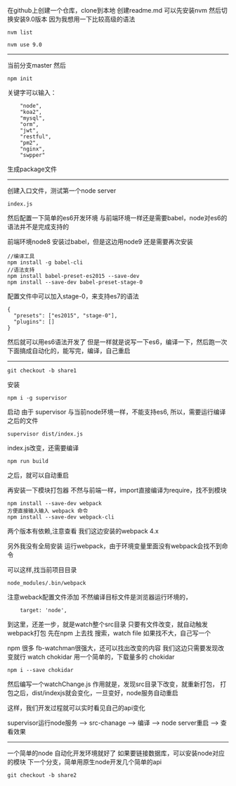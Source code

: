 在github上创建一个仓库，clone到本地
创建readme.md
可以先安装nvm
然后切换安装9.0版本
因为我想用一下比较高级的语法
```
nvm list

nvm use 9.0
```

------

当前分支master
然后
```
npm init
```
关键字可以输入：
```
    "node",
    "koa2",
    "mysql",
    "orm",
    "jwt",
    "restful",
    "pm2",
    "nginx",
    "swpper"
```
生成package文件

----

创建入口文件，测试第一个node server
```
index.js
```

然后配置一下简单的es6开发环境
与前端环境一样还是需要babel，node对es6的语法并不是完成支持的

前端环境node8
安装过babel，但是这边用node9
还是需要再次安装

```
//编译工具
npm install -g babel-cli
//语法支持
npm install babel-preset-es2015 --save-dev
npm install --save-dev babel-preset-stage-0

```
配置文件中可以加入stage-0，来支持es7的语法
```
{
  "presets": ["es2015", "stage-0"],
  "plugins": []
}
```

然后就可以用es6语法开发了
但是一样就是说写一下es6，编译一下，然后跑一次
下面搞成自动化的，能写完，编译，自己重启



----

```
git checkout -b share1
```

安装
```
npm i -g supervisor
```
启动
由于 supervisor 与当前node环境一样，不能支持es6,
所以，需要运行编译之后的文件
```
supervisor dist/index.js
```
index.js改变，还需要编译
```
npm run build
```
之后，就可以自动重启

再安装一下模块打包器
不然与前端一样，import直接编译为require，找不到模块
```
npm install --save-dev webpack
方便直接输入输入 webpack 命令
npm install --save-dev webpack-cli
```
两个版本有依赖,注意查看
我们这边安装的webpack 4.x


另外我没有全局安装
运行webpack，由于环境变量里面没有webpack会找不到命令

可以这样,找当前项目目录
```
node_modules/.bin/webpack
```

注意weback配置文件添加
不然编译目标文件是浏览器运行环境的，

```
    target: 'node',
```

到这里，还差一步，就是watch整个src目录
只要有文件改变，就自动触发webpack打包
先在npm 上去找 搜索，watch file
如果找不大，自己写一个


npm 很多
 fb-watchman很强大，还可以找出改变的内容
 我们这边只需要发现改变就行
 watch
 chokidar
 用一个简单的，下载量多的 chokidar

```
npm i --save chokidar
```
然后编写一个watchChange.js
作用就是，发现src目录下改变，就重新打包，
打包之后，dist/indexjs就会变化，一旦变好，node服务自动重启

这样，我们开发过程就可以实时看见自己的api变化

supervisor运行node服务 -->
src-chanage -->
编译 -->
node server重启
-->
查看效果

-------

一个简单的node 自动化开发环境就好了
如果要链接数据库，可以安装node对应的模块
下一个分支，简单用原生node开发几个简单的api
```
git checkout -b share2
```
